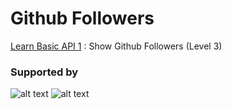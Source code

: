 # Github Followers

[Learn Basic API 1](https://github.com/alifraher/api-project-1) : Show Github Followers (Level 3)

### Supported by

![alt text](https://media.licdn.com/dms/image/C510BAQFJFiejMTlfoQ/company-logo_200_200/0?e=2159024400&v=beta&t=g10zjCMHrSAlHY_2EMp9WXyFfekM-YEfErz3pIa9PiM) ![alt text](https://d33wubrfki0l68.cloudfront.net/e2aaebd94872fe9126e27bfdb38024fa5deb45d3/19744/static/assets/brand/impactbyte_horizontal_color-trans.svg)


